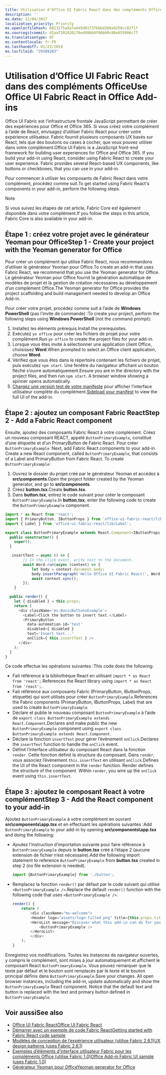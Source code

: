 ```yaml
---
title: Utilisation d’Office UI Fabric React dans des compléments Office
description: ''
ms.date: 12/04/2017
localization_priority: Priority
ms.openlocfilehash: 6013275a9a7a4d5d01f37bbbd268a9258cc82f17
ms.sourcegitcommit: d1aa7201820176ed986b9f00bb9c88e055906c77
ms.translationtype: HT
ms.contentlocale: fr-FR
ms.lasthandoff: 01/23/2019
ms.locfileid: "29389283"
---
```

# <a name="use-office-ui-fabric-react-in-office-add-ins"></a><span data-ttu-id="b852c-102">Utilisation d’Office UI Fabric React dans des compléments Office</span><span class="sxs-lookup"><span data-stu-id="b852c-102">Use Office UI Fabric React in Office Add-ins</span></span>

<span data-ttu-id="b852c-p101">Office UI Fabric est l’infrastructure frontale JavaScript permettant de créer des expériences pour Office et Office 365. Si vous créez votre complément à l’aide de React, envisagez d’utiliser Fabric React pour créer votre expérience utilisateur. Fabric fournit plusieurs composants UX basés sur React, tels que des boutons ou cases à cocher, que vous pouvez utiliser dans votre complément.</span><span class="sxs-lookup"><span data-stu-id="b852c-p101">Office UI Fabric is a JavaScript front-end framework for building user experiences for Office and Office 365. If you build your add-in using React, consider using Fabric React to create your user experience. Fabric provides several React-based UX components, like buttons or checkboxes, that you can use in your add-in.</span></span>

<span data-ttu-id="b852c-106">Pour commencer à utiliser les composants de Fabric React dans votre complément, procédez comme suit.</span><span class="sxs-lookup"><span data-stu-id="b852c-106">To get started using Fabric React's components in your add-in, perform the following steps.</span></span>

> [!NOTE]
> <span data-ttu-id="b852c-107">Si vous suivez les étapes de cet article, Fabric Core est également disponible dans votre complément.</span><span class="sxs-lookup"><span data-stu-id="b852c-107">If you follow the steps in this article, Fabric Core is also available in your add-in.</span></span>

## <a name="step-1---create-your-project-with-the-yeoman-generator-for-office"></a><span data-ttu-id="b852c-108">Étape 1 : créez votre projet avec le générateur Yeoman pour Office</span><span class="sxs-lookup"><span data-stu-id="b852c-108">Step 1 - Create your project with the Yeoman generator for Office</span></span>

<span data-ttu-id="b852c-109">Pour créer un complément qui utilise Fabric React, nous recommandons d’utiliser le générateur Yeoman pour Office.</span><span class="sxs-lookup"><span data-stu-id="b852c-109">To create an add-in that uses Fabric React, we recommend that you use the Yeoman generator for Office.</span></span> <span data-ttu-id="b852c-110">Le générateur Yeoman pour Office fournit la génération automatique de modèles de projet et la gestion de création nécessaires au développement d’un complément Office.</span><span class="sxs-lookup"><span data-stu-id="b852c-110">The Yeoman generator for Office provides the project scaffolding and build management needed to develop an Office Add-in.</span></span>

<span data-ttu-id="b852c-111">Pour créer votre projet, procédez comme suit à l’aide de **Windows PowerShell** (pas l’invite de commande) :</span><span class="sxs-lookup"><span data-stu-id="b852c-111">To create your project, perform the following steps using **Windows PowerShell** (not the command prompt):</span></span>

1. <span data-ttu-id="b852c-112">Installez les éléments prérequis.</span><span class="sxs-lookup"><span data-stu-id="b852c-112">Install the prerequisites.</span></span>
2. <span data-ttu-id="b852c-113">Exécutez `yo office` pour créer les fichiers de projet pour votre complément.</span><span class="sxs-lookup"><span data-stu-id="b852c-113">Run `yo office` to create the project files for your add-in.</span></span>
3. <span data-ttu-id="b852c-114">Lorsque vous êtes invité à sélectionner une application client Office, choisissez **Word**.</span><span class="sxs-lookup"><span data-stu-id="b852c-114">When prompted to select an Office client application, choose **Word**.</span></span>
4. <span data-ttu-id="b852c-p103">Vérifiez que vous êtes dans le répertoire contenant les fichiers de projet, puis exécutez `npm start`. Une fenêtre du navigateur affichant un bouton fléché s’ouvre automatiquement.</span><span class="sxs-lookup"><span data-stu-id="b852c-p103">Ensure you are in the directory with the project files, and then run `npm start`. A browser window showing a spinner opens automatically.</span></span>
5. <span data-ttu-id="b852c-117">[Chargez une version test de votre manifeste](..\testing\test-debug-office-add-ins.md) pour afficher l’interface utilisateur complète du complément.</span><span class="sxs-lookup"><span data-stu-id="b852c-117">[Sideload your manifest](..\testing\test-debug-office-add-ins.md) to view the full UI of the add-in.</span></span>

## <a name="step-2---add-a-fabric-react-component"></a><span data-ttu-id="b852c-118">Étape 2 : ajoutez un composant Fabric React</span><span class="sxs-lookup"><span data-stu-id="b852c-118">Step 2 - Add a Fabric React component</span></span>

<span data-ttu-id="b852c-p104">Ensuite, ajoutez des composants Fabric React à votre complément. Créez un nouveau composant REACT, appelé `ButtonPrimaryExample`, constitué d’une étiquette et d’un PrimaryButton de Fabric React. Pour créer `ButtonPrimaryExample` :</span><span class="sxs-lookup"><span data-stu-id="b852c-p104">Next, add Fabric React components to your add-in. Create a new React component, called `ButtonPrimaryExample`, that consists of a Label and PrimaryButton from Fabric React. To create `ButtonPrimaryExample`:</span></span>

1. <span data-ttu-id="b852c-122">Ouvrez le dossier du projet créé par le générateur Yeoman et accédez à **src\components**.</span><span class="sxs-lookup"><span data-stu-id="b852c-122">Open the project folder created by the Yeoman generator, and go to **src\components**.</span></span>
2. <span data-ttu-id="b852c-123">Créez **button.tsx**.</span><span class="sxs-lookup"><span data-stu-id="b852c-123">Create **button.tsx**.</span></span>
3. <span data-ttu-id="b852c-124">Dans **button.tsx**, entrez le code suivant pour créer le composant `ButtonPrimaryExample`.</span><span class="sxs-lookup"><span data-stu-id="b852c-124">In **button.tsx**, enter the following code to create the `ButtonPrimaryExample` component.</span></span>

```typescript
import * as React from 'react';
import { PrimaryButton, IButtonProps } from 'office-ui-fabric-react/lib/Button';
import { Label } from 'office-ui-fabric-react/lib/Label';

export class ButtonPrimaryExample extends React.Component<IButtonProps, {}> {
  public constructor() {
    super();
  }

   insertText = async () => {
        // In the click event, write text to the document.
        await Word.run(async (context) => {
            let body = context.document.body;
            body.insertParagraph('Hello Office UI Fabric React!', Word.InsertLocation.end);
            await context.sync();
        });
    }

  public render() {
    let { disabled } = this.props;
    return (
      <div className='ms-BasicButtonsExample'>
        <Label>Click the button to insert text.</Label>
        <PrimaryButton
          data-automation-id='test'
          disabled={ disabled }
          text='Insert text...'
          onClick={ this.insertText } />
      </div>
    );
  }
}
```

<span data-ttu-id="b852c-125">Ce code effectue les opérations suivantes :</span><span class="sxs-lookup"><span data-stu-id="b852c-125">This code does the following:</span></span>

- <span data-ttu-id="b852c-126">Fait référence à la bibliothèque React en utilisant `import * as React from 'react';`.</span><span class="sxs-lookup"><span data-stu-id="b852c-126">References the React library using `import * as React from 'react';`.</span></span>
- <span data-ttu-id="b852c-127">Fait référence aux composants Fabric (PrimaryButton, IButtonProps, étiquette) qui sont utilisés pour créer `ButtonPrimaryExample`.</span><span class="sxs-lookup"><span data-stu-id="b852c-127">References the Fabric components (PrimaryButton, IButtonProps, Label) that are used to create `ButtonPrimaryExample`.</span></span>
- <span data-ttu-id="b852c-128">Déclare et publie le nouveau composant `ButtonPrimaryExample` à l’aide de `export class ButtonPrimaryExample extends React.Component`.</span><span class="sxs-lookup"><span data-stu-id="b852c-128">Declares and make public the new `ButtonPrimaryExample` component using `export class ButtonPrimaryExample extends React.Component`.</span></span>
- <span data-ttu-id="b852c-129">Déclare la fonction `insertText` pour gérer l’événement `onClick`.</span><span class="sxs-lookup"><span data-stu-id="b852c-129">Declares the `insertText` function to handle the `onClick` event.</span></span>
- <span data-ttu-id="b852c-p105">Définit l’interface utilisateur du composant React dans la fonction `render`. Cette fonction définit la structure du composant. Dans `render`, vous associez l’événement `this.insertText` en utilisant `onClick`.</span><span class="sxs-lookup"><span data-stu-id="b852c-p105">Defines the UI of the React component in the `render` function. Render defines the structure of the component. Within `render`, you wire up the `onClick` event using `this.insertText`.</span></span>

## <a name="step-3---add-the-react-component-to-your-add-in"></a><span data-ttu-id="b852c-133">Étape 3 : ajoutez le composant React à votre complément</span><span class="sxs-lookup"><span data-stu-id="b852c-133">Step 3 - Add the React component to your add-in</span></span>

<span data-ttu-id="b852c-134">Ajoutez `ButtonPrimaryExample` à votre complément en ouvrant **src\components\app.tsx** et en effectuant les opérations suivantes :</span><span class="sxs-lookup"><span data-stu-id="b852c-134">Add `ButtonPrimaryExample` to your add-in by opening **src\components\app.tsx** and doing the following:</span></span>

- <span data-ttu-id="b852c-135">Ajoutez l’instruction d’importation suivante pour faire référence à `ButtonPrimaryExample` depuis le **button.tsx** créé à l’étape 2 (aucune extension de fichier n’est nécessaire).</span><span class="sxs-lookup"><span data-stu-id="b852c-135">Add the following import statement to reference `ButtonPrimaryExample` from **button.tsx** created in step 2 (no file extension is needed).</span></span>

  ```typescript
  import {ButtonPrimaryExample} from './button';
  ```

- <span data-ttu-id="b852c-136">Remplacez la fonction `render()` par défaut par le code suivant qui utilise `<ButtonPrimaryExample />`.</span><span class="sxs-lookup"><span data-stu-id="b852c-136">Replace the default `render()` function with the following code that uses `<ButtonPrimaryExample />`.</span></span>

  ```typescript
  render() {
      return (
          <div className="ms-welcome">
          <Header logo="assets/logo-filled.png" title={this.props.title} message="Welcome" />
          <HeroList message="Discover what this add-in can do for you today!" items={this.state.listItems} >
              <ButtonPrimaryExample />
          </HeroList>
          </div>
      );
  }
  ```

<span data-ttu-id="b852c-p106">Enregistrez vos modifications. Toutes les instances de navigateur ouvertes, y compris le complément, sont mises à jour automatiquement et affichent le composant React `ButtonPrimaryExample`. Vous pouvez remarquer que le texte par défaut et le bouton sont remplacés par le texte et le bouton principal définis dans `ButtonPrimaryExample`.</span><span class="sxs-lookup"><span data-stu-id="b852c-p106">Save your changes. All open browser instances, including the add-in, update automatically and show the `ButtonPrimaryExample` React component. Notice that the default text and button is replaced with the text and primary button defined in `ButtonPrimaryExample`.</span></span>



## <a name="see-also"></a><span data-ttu-id="b852c-140">Voir aussi</span><span class="sxs-lookup"><span data-stu-id="b852c-140">See also</span></span>

- [<span data-ttu-id="b852c-141">Office UI Fabric React</span><span class="sxs-lookup"><span data-stu-id="b852c-141">Office UI Fabric React</span></span>](https://developer.microsoft.com/fabric)
- [<span data-ttu-id="b852c-142">Démarrer avec un exemple de code Fabric React</span><span class="sxs-lookup"><span data-stu-id="b852c-142">Getting started with Fabric React code sample</span></span>](https://github.com/OfficeDev/Word-Add-in-GettingStartedFabricReact)
- [<span data-ttu-id="b852c-143">Modèles de conception de l’expérience utilisateur (utilise Fabric 2.6.1)</span><span class="sxs-lookup"><span data-stu-id="b852c-143">UX design patterns (uses Fabric 2.6.1)</span></span>](https://github.com/OfficeDev/Office-Add-in-UX-Design-Patterns-Code)
- [<span data-ttu-id="b852c-144">Exemples d’éléments d’interface utilisateur Fabric pour les compléments Office (utilise Fabric 1.0)</span><span class="sxs-lookup"><span data-stu-id="b852c-144">Office Add-in Fabric UI sample (uses Fabric 1.0)</span></span>](https://github.com/OfficeDev/Office-Add-in-Fabric-UI-Sample)
- [<span data-ttu-id="b852c-145">Générateur Yeoman pour Office</span><span class="sxs-lookup"><span data-stu-id="b852c-145">Yeoman generator for Office</span></span>](https://github.com/OfficeDev/generator-office)
